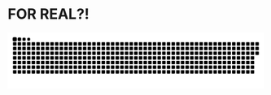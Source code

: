 # FOR REAL?!
<picture>
  <source media="(prefers-color-scheme: dark)" srcset="https://raw.githubusercontent.com/Francy-Coder/Francy-Coder/output/github-snake-dark.svg" />
  <source media="(prefers-color-scheme: light)" srcset="https://raw.githubusercontent.com/Francy-Coder/Francy-Coder/output/github-snake.svg" />
  <img alt="github-snake" src="https://raw.githubusercontent.com/Francy-Coder/Francy-Coder/output/github-snake.svg" />
</picture>
